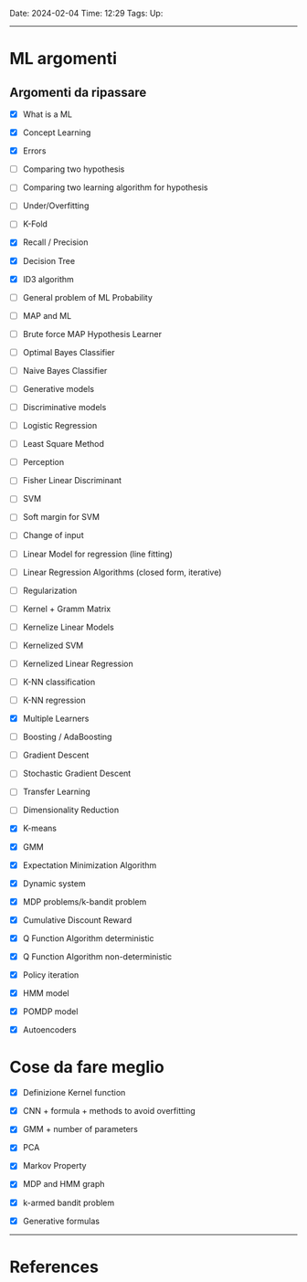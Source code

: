 Date: 2024-02-04
Time: 12:29
Tags:
Up: 

---
# ML argomenti

## Argomenti da ripassare

- [x] What is a ML
- [x] Concept Learning
- [x] Errors
- [ ] Comparing two hypothesis
- [ ] Comparing two learning algorithm for hypothesis
- [ ] Under/Overfitting
- [ ] K-Fold
- [x] Recall / Precision
- [x] Decision Tree
- [x] ID3 algorithm
- [ ] General problem of ML Probability
- [ ] MAP and ML
- [ ] Brute force MAP Hypothesis Learner 
- [ ] Optimal Bayes Classifier
- [ ] Naive Bayes Classifier
- [ ] Generative models
- [ ] Discriminative models
- [ ] Logistic Regression
- [ ] Least Square Method
- [ ] Perception
- [ ] Fisher Linear Discriminant
- [ ] SVM
- [ ] Soft margin for SVM
- [ ] Change of input
- [ ] Linear Model for regression (line fitting)
- [ ] Linear Regression Algorithms (closed form, iterative)
- [ ] Regularization
- [ ] Kernel + Gramm Matrix
- [ ] Kernelize Linear Models
- [ ] Kernelized SVM
- [ ] Kernelized Linear Regression
- [ ] K-NN classification
- [ ] K-NN regression
- [x] Multiple Learners
- [ ] Boosting / AdaBoosting
- [ ] Gradient Descent
- [ ] Stochastic Gradient Descent
- [ ] Transfer Learning
- [ ] Dimensionality Reduction
- [x] K-means
- [x] GMM
- [x] Expectation Minimization Algorithm
- [x] Dynamic system
- [x] MDP problems/k-bandit problem
- [x] Cumulative Discount Reward
- [x] Q Function Algorithm deterministic
- [x] Q Function Algorithm non-deterministic
- [x] Policy iteration
- [x] HMM model
- [x] POMDP model
- [x] Autoencoders



# Cose da fare meglio
- [x] Definizione Kernel function
- [x] CNN + formula + methods to avoid overfitting
- [x] GMM + number of parameters
- [x] PCA
- [x] Markov Property
- [x] MDP and HMM graph
- [x] k-armed bandit problem
- [x] Generative formulas


---
# References
